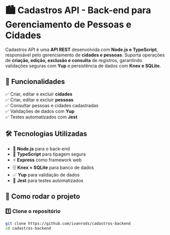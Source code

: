 # 🏙️ Cadastros API - Back-end para Gerenciamento de Pessoas e Cidades  

Cadastros API é uma **API REST** desenvolvida com **Node.js e TypeScript**, responsável pelo gerenciamento de **cidades e pessoas**. Suporta operações de **criação, edição, exclusão e consulta** de registros, garantindo validações seguras com **Yup** e persistência de dados com **Knex e SQLite**.  

## 🚀 Funcionalidades  

✅ Criar, editar e excluir **cidades**  
✅ Criar, editar e excluir **pessoas**  
✅ Consultar pessoas e cidades cadastradas  
✅ Validações de dados com **Yup**  
✅ Testes automatizados com **Jest**  

## 🛠️ Tecnologias Utilizadas  

- 🚀 **Node.js** para o back-end  
- 🔷 **TypeScript** para tipagem segura  
- ⚡ **Express** como framework web  
- 🗄️ **Knex + SQLite** para banco de dados  
- ✅ **Yup** para validação de dados  
- 🧪 **Jest** para testes automatizados  

## 📂 Como rodar o projeto  

### 1️⃣ Clone o repositório  
```bash
git clone https://github.com/ivanrods/cadastros-backend
cd cadastros-backend
